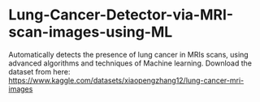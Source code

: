 # Lung-Cancer-Detector-via-MRI-scan-images-using-ML
Automatically detects the presence of lung cancer in MRIs scans, using advanced algorithms and techniques of Machine learning.
Download the dataset from here: https://www.kaggle.com/datasets/xiaopengzhang12/lung-cancer-mri-images

